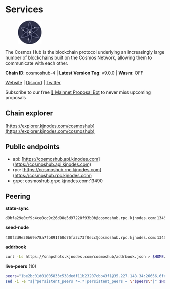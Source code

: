 # Services

<figure><img src="https://raw.githubusercontent.com/kj89/cosmos-images/main/logos/cosmoshub.png" alt=""><figcaption></figcaption></figure>

The Cosmos Hub is the blockchain protocol underlying an  increasingly large number of blockchains built on the  Cosmos Network, allowing them to communicate with each other.

**Chain ID**: cosmoshub-4 | **Latest Version Tag**: v9.0.0 | **Wasm**: OFF

[Website](https://hub.cosmos.network) | [Discord](https://discord.gg/cosmosnetwork) | [Twitter](https://twitter.com/cosmoshub)



Subscribe to our free [🤖 Mainnet Proposal Bot](https://t.me/kjnodes_proposal_bot) to never miss upcoming proposals


## Chain explorer
[https://explorer.kjnodes.com/cosmoshub](https://explorer.kjnodes.com/cosmoshub)

## Public endpoints

* api: [https://cosmoshub.api.kjnodes.com](https://cosmoshub.api.kjnodes.com)
* rpc: [https://cosmoshub.rpc.kjnodes.com](https://cosmoshub.rpc.kjnodes.com)
* grpc: cosmoshub.grpc.kjnodes.com:13490

## Peering

**state-sync**

```text
d9bfa29e0cf9c4ce0cc9c26d98e5d97228f93b0b@cosmoshub.rpc.kjnodes.com:13456
```

**seed-node**

```text
400f3d9e30b69e78a7fb891f60d76fa3c73f0ecc@cosmoshub.rpc.kjnodes.com:13459
```

**addrbook**
```bash
curl -Ls https://snapshots.kjnodes.com/cosmoshub/addrbook.json > $HOME/.gaia/config/addrbook.json
```

**live-peers** (10)
```bash
peers="1be2bc01d01005833c538dedf11b23207cbb43f1@35.227.148.34:26656,6feb3dd7c139294fc4c5c721efb5ca452f7ed177@88.198.198.158:14956,27ad834c62dbefc5beb74be7575515927bd07c58@193.176.85.151:26656,2938b48ed9dd80451f0be7d8e21840aa383ed929@34.239.177.249:26656,b7e3dacac35201ecb6b3259aa9e59e5a96cba5be@51.68.10.109:26656,eafee411e6d5840d1c59aacb696893ab82b7fb38@35.194.41.158:26656,460967e46cc013e5e3eb365c1a8d271b0662549f@35.208.242.182:26656,9e14c8c48776a789f7029e88c260b2a6cbbf1417@35.212.85.141:26656,d9bfa29e0cf9c4ce0cc9c26d98e5d97228f93b0b@65.109.88.38:13456,7abab0475a506ed3b9ab2ad40948bfe53b797e13@128.199.128.15:26090"
sed -i -e "s|^persistent_peers *=.*|persistent_peers = \"$peers\"|" $HOME/.gaia/config/config.toml
```
